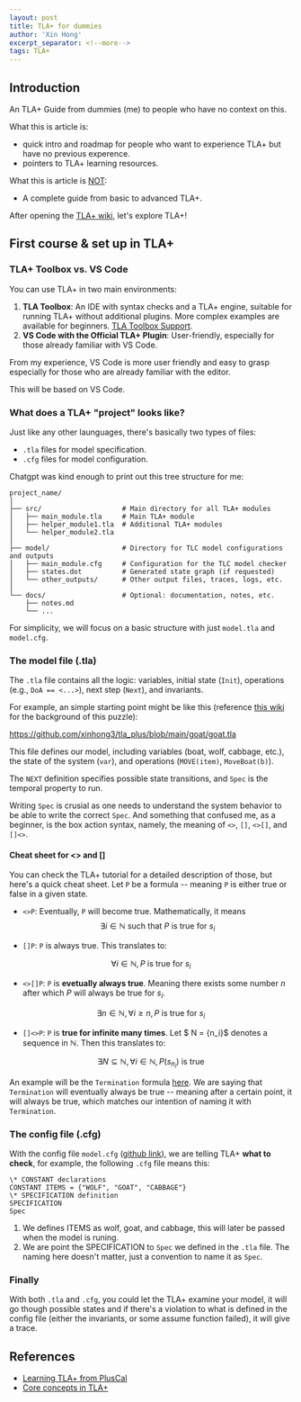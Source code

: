 ```yaml
---
layout: post
title: TLA+ for dummies
author: 'Xin Hong'
excerpt_separator: <!--more-->
tags: TLA+
---
```

## Introduction

An TLA+ Guide from dummies (me) to people who have no context on this.

What this is article is:
- quick intro and roadmap for people who want to experience TLA+ but have no previous experence.
- pointers to TLA+ learning resources.

What this is article is <u>NOT</u>:
- A complete guide from basic to advanced TLA+.

After opening the [TLA+ wiki](https://learntla.com/core/tla.html), let's explore TLA+!

## First course & set up in TLA+
### TLA+ Toolbox vs. VS Code
You can use TLA+ in two main environments:
1. **TLA Toolbox**: An IDE with syntax checks and a TLA+ engine, suitable for running TLA+ without additional plugins. More complex examples are available for beginners. [TLA Toolbox Support](https://lamport.azurewebsites.net/tla/toolbox.html).
2. **VS Code with the Official TLA+ Plugin**: User-friendly, especially for those already familiar with VS Code.

From my experience, VS Code is more user friendly and easy to grasp especially for those who are already familiar with the editor.

This will be based on VS Code.

### What does a TLA+ "project" looks like?

Just like any other launguages, there's basically two types of files:
- `.tla` files for model specification.
- `.cfg` files for model configuration.

Chatgpt was kind enough to print out this tree structure for me:

```
project_name/
│
├── src/                    # Main directory for all TLA+ modules
│   ├── main_module.tla     # Main TLA+ module
│   ├── helper_module1.tla  # Additional TLA+ modules
│   └── helper_module2.tla
│
├── model/                  # Directory for TLC model configurations and outputs
│   ├── main_module.cfg     # Configuration for the TLC model checker
│   ├── states.dot          # Generated state graph (if requested)
│   └── other_outputs/      # Other output files, traces, logs, etc. 
│
└── docs/                   # Optional: documentation, notes, etc.
    ├── notes.md
    └── ...
```

For simplicity, we will focus on a basic structure with just `model.tla` and `model.cfg`.

### The model file (.tla)

The `.tla` file contains all the logic: variables, initial state (`Init`), operations (e.g., `DoA == <...>`), next step (`Next`), and invariants.

For example, an simple starting point might be like this (reference [this wiki](https://en.wikipedia.org/wiki/Wolf,_goat_and_cabbage_problem) for the background of this puzzle):

https://github.com/xinhong3/tla_plus/blob/main/goat/goat.tla

This file defines our model, including variables (boat, wolf, cabbage, etc.), the state of the system (`var`), and operations (`MOVE(item)`, `MoveBoat(b)`).

The `NEXT` definition specifies possible state transitions, and `Spec` is the temporal property to run.

Writing `Spec` is crusial as one needs to understand the system behavior to be able to write the correct `Spec`. And something that confused me, as a beginner, is the box action syntax, namely, the meaning of `<>`, `[]`, `<>[]`, and `[]<>`.

#### Cheat sheet for <> and []

You can check the TLA+ tutorial for a detailed description of those, but here's a quick cheat sheet. Let `P` be a formula -- meaning `P` is either true or false in a given state.

- `<>P`: Eventually, `P` will become true. Mathematically, it means $$ \exists i \in \mathbb{N} \text{ such that } P \text{ is true for } s_i $$

- `[]P`: `P` is always true. This translates to:

$$ \forall i \in \mathbb{N}, P \text{ is true for } s_i$$

- `<>[]P`: `P` is **evetually always true**. Meaning there exists some number $n$ after which $P$ will always be true for $s_i$.

$$ \exists n \in \mathbb{N}, \forall i \geq n, P \text{ is true for } s_i$$

- `[]<>P`: `P` is **true for infinite many times**. Let $ N = \{n_i\}$ denotes a sequence in $\mathbb{N}$. Then this translates to:

$$ \exists N \subseteq \mathbb{N}, \forall i \in \mathbb{N}, P(s_{n_i}) \text{ is true} $$


An example will be the `Termination` formula [here](https://github.com/xinhong3/tla_plus/blob/main/goat/goat.tla#L62). We are saying that `Termination` will eventually always be true -- meaning after a certain point, it will always be true, which matches our intention of naming it with `Termination`.

### The config file (.cfg)

With the config file `model.cfg` ([github link](https://github.com/xinhong3/tla_plus/blob/main/goat/goat.cfg)), we are telling TLA+ **what to check**, for example, the following `.cfg` file means this:

```
\* CONSTANT declarations
CONSTANT ITEMS = {"WOLF", "GOAT", "CABBAGE"}
\* SPECIFICATION definition
SPECIFICATION
Spec
```

1. We defines ITEMS as wolf, goat, and cabbage, this will later be passed when the model is runing.
2. We are point the SPECIFICATION to `Spec` we defined in the `.tla` file. The naming here doesn't matter, just a convention to name it as `Spec`.

### Finally

With both `.tla` and `.cfg`, you could let the TLA+ examine your model, it will go though possible states and if there's a violation to what is defined in the config file (either the invariants, or some assume function failed), it will give a trace.


## References
- [Learning TLA+ from PlusCal](https://learntla.com/core/tla.html#learning-from-pluscal)
- [Core concepts in TLA+](https://learntla.com/core/tla.html)